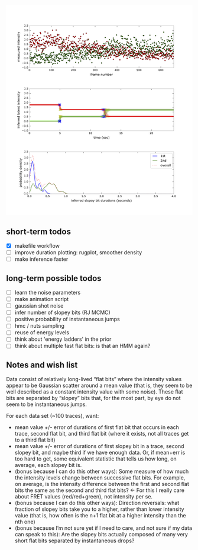 ![inference](figures/SNF2h103nMATP1mMHighFPS_2015_Dec04_Spot1_191_Results.png)

## short-term todos
- [x] makefile workflow
- [ ] improve duration plotting: rugplot, smoother density
- [ ] make inference faster

## long-term possible todos
- [ ] learn the noise parameters
- [ ] make animation script
- [ ] gaussian shot noise
- [ ] infer number of slopey bits (RJ MCMC)
- [ ] positive probability of instantaneous jumps
- [ ] hmc / nuts sampling
- [ ] reuse of energy levels
- [ ] think about 'energy ladders' in the prior
- [ ] think about multiple fast flat bits: is that an HMM again?

## Notes and wish list
Data consist of relatively long-lived “flat bits” where the intensity values
appear to be Gaussian scatter around a mean value (that is, they seem to be
well described as a constant intensity value with some noise). These flat bits
are separated by “slopey” bits that, for the most part, by eye do not seem to
be instantaneous jumps.

For each data set (~100 traces), want:
- mean value +/- error of durations of first flat bit that occurs in each
  trace, second flat bit, and third flat bit (where it exists, not all traces
  get to a third flat bit)
- mean value +/- error of durations of first slopey bit in a trace, second
  slopey bit, and maybe third if we have enough data. Or, if mean+err is too
  hard to get, some equivalent statistic that tells us how long, on average, each
  slopey bit is.
- (bonus because I can do this other ways): Some measure of how much the
  intensity levels change between successive flat bits. For example, on
  average, is the intensity difference between the first and second flat bits the
  same as the second and third flat bits? <- For this I really care about FRET
  values (red/red+green), not intensity per se.
- (bonus because I can do this other ways): Direction reversals: what fraction
  of slopey bits take you to a higher, rather than lower intensity value (that
  is, how often is the n+1 flat bit at a higher intensity than the nth one)
- (bonus because I’m not sure yet if I need to care, and not sure if my data
  can speak to this): Are the slopey bits actually composed of many very short
  flat bits separated by instantaneous drops?
